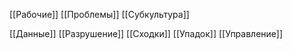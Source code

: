 [[Рабочие]]
[[Проблемы]]
[[Субкультура]]

[[Данные]]
[[Разрушение]]
[[Сходки]]
[[Упадок]]
[[Управление]]